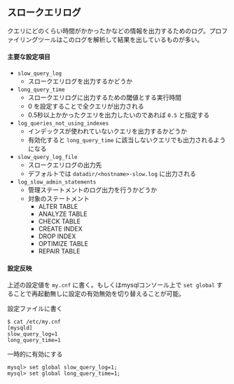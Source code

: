 ## スロークエリログ

クエリにどのくらい時間がかかったかなどの情報を出力するためのログ。プロファイリングツールはこのログを解析して結果を出しているものが多い。

#### 主要な設定項目

* `slow_query_log`
  * スロークエリログを出力するかどうか
* `long_query_time`
  * スロークエリログに出力するための閾値とする実行時間
  * 0 を設定することで全クエリが出力される
  * 0.5秒以上かかったクエリを出力したいのであれば `0.5` と指定する
* `log_queries_not_using_indexes`
  * インデックスが使われていないクエリを出力するかどうか
  * 有効化すると `long_query_time` に該当しないクエリでも出力されるようになる
* `slow_query_log_file`
  * スロークエリログの出力先
  * デフォルトでは `datadir/<hostname>-slow.log` に出力される
* `log_slow_admin_statements`
  * 管理ステートメントのログ出力を行うかどうか
  * 対象のステートメント
    * ALTER TABLE
    * ANALYZE TABLE
    * CHECK TABLE
    * CREATE INDEX
    * DROP INDEX
    * OPTIMIZE TABLE
    * REPAIR TABLE

#### 設定反映

上述の設定値を `my.cnf` に書く。もしくはmysqlコンソール上で `set global` することで再起動無しに設定の有効無効を切り替えることが可能。

設定ファイルに書く

```
$ cat /etc/my.cnf
[mysqld]
slow_query_log=1
long_query_time=1
```

一時的に有効にする

```
mysql> set global slow_query_log=1;
mysql> set global long_query_time=1;
```
